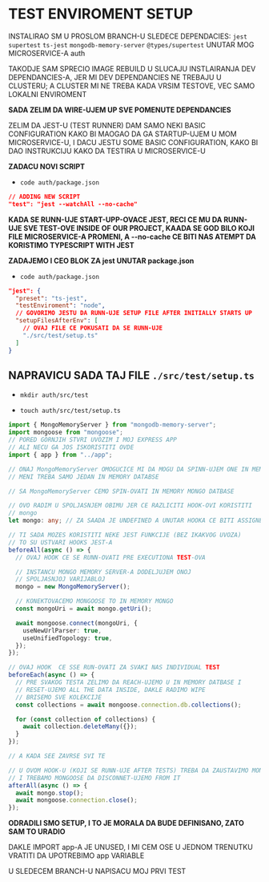 # TEST ENVIROMENT SETUP

INSTALIRAO SM U PROSLOM BRANCH-U SLEDECE DEPENDACIES: `jest` `supertest` `ts-jest` `mongodb-memory-server` `@types/supertest` UNUTAR MOG MICROSERVICE-A auth

TAKODJE SAM SPRECIO IMAGE REBUILD U SLUCAJU INSTLAIRANJA DEV DEPENDANCIES-A, JER MI DEV DEPENDANCIES NE TREBAJU U CLUSTERU; A CLUSTER MI NE TREBA KADA VRSIM TESTOVE, VEC SAMO LOKALNI ENVIROMENT

**SADA ZELIM DA WIRE-UJEM UP SVE POMENUTE DEPENDANCIES**

ZELIM DA JEST-U (TEST RUNNER) DAM SAMO NEKI BASIC CONFIGURATION KAKO BI MAOGAO DA GA STARTUP-UJEM U MOM MICROSERVICE-U, I DACU JESTU SOME BASIC CONFIGURATION, KAKO BI DAO INSTRUKCIJU KAKO DA TESTIRA U MICROSERVICE-U

**ZADACU NOVI SCRIPT**

- `code auth/package.json`

```json
// ADDING NEW SCRIPT
"test": "jest --watchAll --no-cache"
```

**KADA SE RUNN-UJE START-UPP-OVACE JEST, RECI CE MU DA RUNN-UJE SVE TEST-OVE INSIDE OF OUR PROJECT, KAADA SE GOD BILO KOJI FILE MICROSERVICE-A PROMENI, A --no-cache CE BITI NAS ATEMPT DA KORISTIMO TYPESCRIPT WITH JEST**

**ZADAJEMO I CEO BLOK ZA jest UNUTAR package.json**

- `code auth/package.json`

```json
"jest": {
  "preset": "ts-jest",
  "testEnviroment": "node",
  // GOVORIMO JESTU DA RUNN-UJE SETUP FILE AFTER INITIALLY STARTS UP
  "setupFilesAfterEnv": [
    // OVAJ FILE CE POKUSATI DA SE RUNN-UJE
    "./src/test/setup.ts"
  ]
}
```

## NAPRAVICU SADA TAJ FILE `./src/test/setup.ts`

- `mkdir auth/src/test`

- `touch auth/src/test/setup.ts`

```ts
import { MongoMemoryServer } from "mongodb-memory-server";
import mongoose from "mongoose";
// PORED GORNJIH STVRI UVOZIM I MOJ EXPRESS APP
// ALI NECU GA JOS ISKORISTITI OVDE
import { app } from "../app";

// ONAJ MongoMemoryServer OMOGUCICE MI DA MOGU DA SPINN-UJEM ONE IN MEMOR DATBASES PRE TESTOVA
// MENI TREBA SAMO JEDAN IN MEMORY DATABSE

// SA MongoMemoryServer CEMO SPIN-OVATI IN MEMORY MONGO DATBASE

// OVO RADIM U SPOLJASNJEM OBIMU JER CE RAZLICITI HOOK-OVI KORISTITI
// mongo
let mongo: any; // ZA SAADA JE UNDEFINED A UNUTAR HOOKA CE BITI ASSIGNED

// TI SADA MOZES KORISTITI NEKE JEST FUNKCIJE (BEZ IKAKVOG UVOZA)
// TO SU USTVARI HOOKS JEST-A
beforeAll(async () => {
  // OVAJ HOOK CE SE RUNN-OVATI PRE EXECUTIONA TEST-OVA

  // INSTANCU MONGO MEMORY SERVER-A DODELJUJEM ONOJ
  // SPOLJASNJOJ VARIJABLOJ
  mongo = new MongoMemoryServer();

  // KONEKTOVACEMO MONGOOSE TO IN MEMORY MONGO
  const mongoUri = await mongo.getUri();

  await mongoose.connect(mongoUri, {
    useNewUrlParser: true,
    useUnifiedTopology: true,
  });
});

// OVAJ HOOK  CE SSE RUN-OVATI ZA SVAKI NAS INDIVIDUAL TEST
beforeEach(async () => {
  // PRE SVAKOG TESTA ZELIMO DA REACH-UJEMO U IN MEMORY DATBASE I
  // RESET-UJEMO ALL THE DATA INSIDE, DAKLE RADIMO WIPE
  // BRISEMO SVE KOLEKCIJE
  const collections = await mongoose.connection.db.collections();

  for (const collection of collections) {
    await collection.deleteMany({});
  }
});

// A KADA SEE ZAVRSE SVI TE

// U OVOM HOOK-U (KOJI SE RUNN-UJE AFTER TESTS) TREBA DA ZAUSTAVIMO MONGODB MEMORY SERVER
// I TREBAMO MONGOOSE DA DISCONNET-UJEMO FROM IT
afterAll(async () => {
  await mongo.stop();
  await mongoose.connection.close();
});

```

**ODRADILI SMO SETUP, I TO JE MORALA DA BUDE DEFINISANO, ZATO SAM TO URADIO**

DAKLE IMPORT app-A JE UNUSED, I MI CEM OSE U JEDNOM TRENUTKU VRATITI DA UPOTREBIMO app VARIABLE

U SLEDECEM BRANCH-U NAPISACU MOJ PRVI TEST
